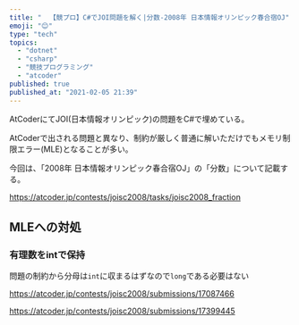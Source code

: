 ```yaml
---
title: "  【競プロ】C#でJOI問題を解く|分数-2008年 日本情報オリンピック春合宿OJ"
emoji: "😊"
type: "tech"
topics:
  - "dotnet"
  - "csharp"
  - "競技プログラミング"
  - "atcoder"
published: true
published_at: "2021-02-05 21:39"
---
```


AtCoderにてJOI(日本情報オリンピック)の問題をC#で埋めている。

AtCoderで出される問題と異なり、制約が厳しく普通に解いただけでもメモリ制限エラー(MLE)となることが多い。

今回は、「2008年 日本情報オリンピック春合宿OJ」の「分数」について記載する。

https://atcoder.jp/contests/joisc2008/tasks/joisc2008_fraction

## MLEへの対処

### 有理数をintで保持

問題の制約から分母は`int`に収まるはずなので`long`である必要はない

https://atcoder.jp/contests/joisc2008/submissions/17087466

https://atcoder.jp/contests/joisc2008/submissions/17399445


